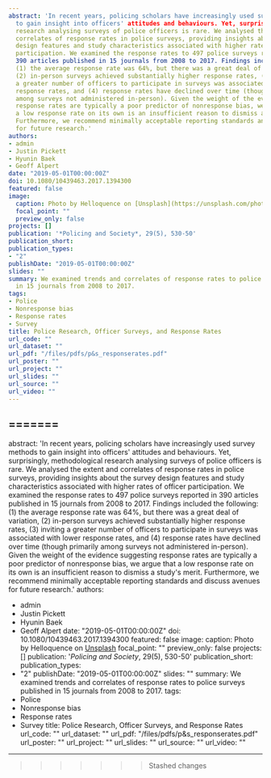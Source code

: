 ```yaml
---
abstract: 'In recent years, policing scholars have increasingly used survey methods
  to gain insight into officers' attitudes and behaviours. Yet, surprisingly, methodological
  research analysing surveys of police officers is rare. We analysed the extent and
  correlates of response rates in police surveys, providing insights about the survey
  design features and study characteristics associated with higher rates of officer
  participation. We examined the response rates to 497 police surveys reported in
  390 articles published in 15 journals from 2008 to 2017. Findings included the following:
  (1) the average response rate was 64%, but there was a great deal of variation,
  (2) in-person surveys achieved substantially higher response rates, (3) inviting
  a greater number of officers to participate in surveys was associated with lower
  response rates, and (4) response rates have declined over time (though primarily
  among surveys not administered in-person). Given the weight of the evidence suggesting
  response rates are typically a poor predictor of nonresponse bias, we argue that
  a low response rate on its own is an insufficient reason to dismiss a study's merit.
  Furthermore, we recommend minimally acceptable reporting standards and discuss avenues
  for future research.'
authors:
- admin
- Justin Pickett
- Hyunin Baek
- Geoff Alpert
date: "2019-05-01T00:00:00Z"
doi: 10.1080/10439463.2017.1394300
featured: false
image:
  caption: Photo by Helloquence on [Unsplash](https://unsplash.com/photos/OQMZwNd3ThU)
  focal_point: ""
  preview_only: false
projects: []
publication: '*Policing and Society*, 29(5), 530-50'
publication_short: 
publication_types:
- "2"
publishDate: "2019-05-01T00:00:00Z"
slides: ""
summary: We examined trends and correlates of response rates to police surveys published
  in 15 journals from 2008 to 2017.
tags:
- Police
- Nonresponse bias
- Response rates
- Survey
title: Police Research, Officer Surveys, and Response Rates
url_code: ""
url_dataset: ""
url_pdf: "/files/pdfs/p&s_responserates.pdf"
url_poster: ""
url_project: ""
url_slides: ""
url_source: ""
url_video: ""
---
```


=======
---
abstract: 'In recent years, policing scholars have increasingly used survey methods
  to gain insight into officers' attitudes and behaviours. Yet, surprisingly, methodological
  research analysing surveys of police officers is rare. We analysed the extent and
  correlates of response rates in police surveys, providing insights about the survey
  design features and study characteristics associated with higher rates of officer
  participation. We examined the response rates to 497 police surveys reported in
  390 articles published in 15 journals from 2008 to 2017. Findings included the following:
  (1) the average response rate was 64%, but there was a great deal of variation,
  (2) in-person surveys achieved substantially higher response rates, (3) inviting
  a greater number of officers to participate in surveys was associated with lower
  response rates, and (4) response rates have declined over time (though primarily
  among surveys not administered in-person). Given the weight of the evidence suggesting
  response rates are typically a poor predictor of nonresponse bias, we argue that
  a low response rate on its own is an insufficient reason to dismiss a study's merit.
  Furthermore, we recommend minimally acceptable reporting standards and discuss avenues
  for future research.'
authors:
- admin
- Justin Pickett
- Hyunin Baek
- Geoff Alpert
date: "2019-05-01T00:00:00Z"
doi: 10.1080/10439463.2017.1394300
featured: false
image:
  caption: Photo by Helloquence on [Unsplash](https://unsplash.com/photos/OQMZwNd3ThU)
  focal_point: ""
  preview_only: false
projects: []
publication: '*Policing and Society*, 29(5), 530-50'
publication_short: 
publication_types:
- "2"
publishDate: "2019-05-01T00:00:00Z"
slides: ""
summary: We examined trends and correlates of response rates to police surveys published
  in 15 journals from 2008 to 2017.
tags:
- Police
- Nonresponse bias
- Response rates
- Survey
title: Police Research, Officer Surveys, and Response Rates
url_code: ""
url_dataset: ""
url_pdf: "/files/pdfs/p&s_responserates.pdf"
url_poster: ""
url_project: ""
url_slides: ""
url_source: ""
url_video: ""
---

>>>>>>> Stashed changes
